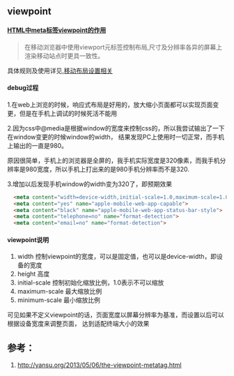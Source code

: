 ## viewpoint

#### [HTML中meta标签viewpoint的作用]()

> 在移动浏览器中使用viewport元标签控制布局,尺寸及分辨率各异的屏幕上渲染移动站点时更具一致性。

具体规则及使用详见,[移动布局设置相关](https://github.com/sunny20131314/note/blob/master/web-developer/mobile/移动布局设置相关.md)


#### debug过程

1.在web上浏览的时候，响应式布局是好用的，放大缩小页面都可以实现页面变更，但是在手机上调试的时候死活不能用

2.因为css中@media是根据window的宽度来控制css的，所以我尝试输出了一下在window变更的时候window的width，
结果发现PC上使用时一切正常，而手机上输出的一直是980。

原因很简单，手机上的浏览器是全屏的，我手机实际宽度是320像素，而我手机分辨率是980宽度，所以手机上打出来的是980手机分辨率而不是320.

3.增加以后发现手机window的width变为320了，即预期效果

``` html
  <meta content="width=device-width,initial-scale=1.0,maximum-scale=1.0,user-scalable=no" name="viewport">
  <meta content="yes" name="apple-mobile-web-app-capable">
  <meta content="black" name="apple-mobile-web-app-status-bar-style">
  <meta content="telephone=no" name="format-detection">
  <meta content="email=no" name="format-detection">

```




#### viewpoint说明

1. width 控制viewpoint的宽度，可以是固定值，也可以是device-width，即设备的宽度
2. height 高度
3. initial-scale 控制初始化缩放比例，1.0表示不可以缩放
4. maximum-scale 最大缩放比例
5. minimum-scale 最小缩放比例

可见如果不定义viewpoint的话，页面宽度以屏幕分辨率为基准，而设置以后可以根据设备宽度来调整页面，
达到适配终端大小的效果

## 参考：
1. http://yansu.org/2013/05/06/the-viewpoint-metatag.html
